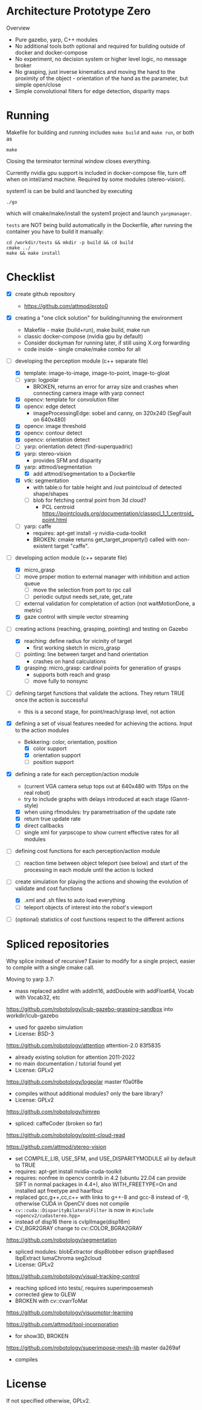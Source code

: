# Architecture Prototype Zero

Overview
- Pure gazebo, yarp, C++ modules
- No additional tools both optional and required for building outside of docker and docker-compose
- No experiment, no decision system or higher level logic, no message broker
- No grasping, just inverse kinematics and moving the hand to the proximity of the object - orientation of the hand as the parameter, but simple open/close
- Simple convolutional filters for edge detection, disparity maps

# Running

Makefile for building and running includes `make build` and `make run`, or both as

    make

Closing the terminator terminal window closes everything.

Currently nvidia gpu support is included in docker-compose file, turn off when on intel/amd machine. Required by some modules (stereo-vision).

system1 is can be build and launched by executing

    ./go

which will cmake/make/install the system1 project and launch `yarpmanager`.


`tests` are NOT being build automatically in the Dockerfile, after running the container you have to build it manually:

    cd /workdir/tests && mkdir -p build && cd build
    cmake ../
    make && make install




# Checklist

- [x] create github repository
  - https://github.com/attmod/proto0
- [x] creating a "one click solution" for building/running the environment
  - Makefile - make (build+run), make build, make run
  - classic docker-compose (nvidia gpu by default)
  - Consider dockyman for running later, if still using X.org forwarding
  - code inside - single cmake/make combo for all
- [ ] developing the perception module (c++ separate file)
  - [x] template: image-to-image, image-to-point, image-to-gloat
  - [ ] yarp: logpolar
    - BROKEN, returns an error for array size and crashes when connecting camera image with yarp connect
  - [x] opencv: template for convolution filter
  - [x] opencv: edge detect
    - imageProcessingEdge: sobel and canny, on 320x240 (SegFault on 640x480)
  - [x] opencv: image threshold
  - [x] opencv: contour detect
  - [x] opencv: orientation detect
  - [ ] yarp: orientation detect (find-superquadric)
  - [x] yarp: stereo-vision
    - provides SFM and disparity
  - [x] yarp: attmod/segmentation
    - [x] add attmod/segmentation to a Dockerfile
  - [x] vtk: segmentation
    - with table:o for table height and /out pointcloud of detected shape/shapes
    - [ ] blob for fetching central point from 3d cloud?
      - PCL centroid https://pointclouds.org/documentation/classpcl_1_1_centroid_point.html
  - [ ] yarp: caffe
    - requires: apt-get install -y nvidia-cuda-toolkit
    - BROKEN: cmake returns get_target_property() called with non-existent target "caffe".
- [ ] developing action module (c++ separate file)
  - [x] micro_grasp
  - [ ] move proper motion to external manager with inhibition and action queue
    - [ ] move the selection from port to rpc call
    - [ ] periodic output needs set_rate, get_rate
  - [ ] external validation for completation of action (not waitMotionDone, a metric)
  - [x] gaze control with simple vector streaming
- [ ] creating actions (reaching, grasping, pointing) and testing on Gazebo
  - [x] reaching: define radius for vicinity of target
    - first working sketch in micro_grasp
  - [ ] pointing: line between target and hand orientation
    - crashes on hand calculations
  - [x] grasping: micro_grasp: cardinal points for generation of grasps
    - supports both reach and grasp
    - [ ] move fully to nonsync
- [ ] defining target functions that validate the actions. They return TRUE once the action is successful
  - this is a second stage, for point/reach/grasp level, not action
- [x] defining a set of visual features needed for achieving the actions. Input to the action modules
  - Bekkering: color, orientation, position
    - [x] color support
    - [x] orientation support
    - [ ] position support
- [x] defining a rate for each perception/action module
  - (current VGA camera setup tops out at 640x480 with 15fps on the real robot)
  - try to include graphs with delays introduced at each stage (Gannt-style)
  - [x] when using rfmodules: try parametrisation of the update rate
  - [x] return true update rate
  - [x] direct callbacks
  - [ ] single xml for yarpscope to show current effective rates for all modules
- [ ] defining cost functions for each perception/action module
  - [ ] reaction time between object teleport (see below) and start of the processing in each module until the action is locked
- [ ] create simulation for playing the actions and showing the evolution of validate and cost functions
  - [x] .xml and .sh files to auto load everything
  - [ ] teleport objects of interest into the robot's viewport
- [ ] (optional) statistics of cost functions respect to the different actions


# Spliced repositories

Why splice instead of recursive? Easier to modify for a single project, easier to compile with a single cmake call.


Moving to yarp 3.7:
- mass replaced addInt with addInt16, addDouble with addFloat64, Vocab with Vocab32, etc

https://github.com/robotology/icub-gazebo-grasping-sandbox into workdir/icub-gazebo
- used for gazebo simulation
- License: BSD-3

https://github.com/robotology/attention attention-2.0 83f5835
- already existing solution for attention 2011-2022
- no main documentation / tutorial found yet
- License: GPLv2

https://github.com/robotology/logpolar master f0a0f8e
- compiles without additional modules? only the bare library?
- License: GPLv2

https://github.com/robotology/himrep
- spliced: caffeCoder (broken so far)

https://github.com/robotology/point-cloud-read

https://github.com/attmod/stereo-vision
- set COMPILE_LIB, USE_SFM, and USE_DISPARITYMODULE all by default to TRUE
- requires: apt-get install nvidia-cuda-toolkit
- requires: nonfree in opencv contrib in 4.2 (ubuntu 22.04 can provide SIFT in normal packages in 4.4+), also WITH_FREETYPE=On and installed apt freetype and haarfbuz
- replaced gcc,g++,cc,c++ with links to g++-8 and gcc-8 instead of -9, otherwise CUDA in OpenCV does not compile
- `cv::cuda::DisparityBilateralFilter` is now in `#include <opencv2/cudastereo.hpp>`
- instead of disp16 there is cvIplImage(disp16m)
- CV_BGR2GRAY change to cv::COLOR_BGRA2GRAY

https://github.com/robotology/segmentation
- spliced modules: blobExtractor dispBlobber edison graphBased lbpExtract lumaChroma seg2cloud
- License: GPLv2

https://github.com/robotology/visual-tracking-control
- reaching spliced into tests/, requires superimposemesh
- corrected glew to GLEW
- BROKEN with cv::cvarrToMat

https://github.com/robotology/visuomotor-learning


https://github.com/attmod/tool-incorporation
- for show3D, BROKEN

https://github.com/robotology/superimpose-mesh-lib master da269af
- compiles

# License

If not specified otherwise, GPLv2.

